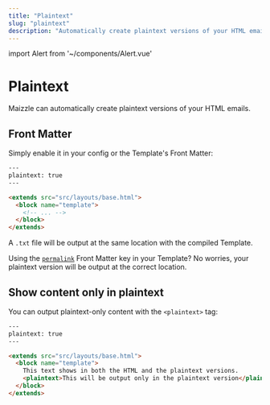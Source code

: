 ```yaml
---
title: "Plaintext"
slug: "plaintext"
description: "Automatically create plaintext versions of your HTML emails in Maizzle"
---
```


import Alert from '~/components/Alert.vue'

# Plaintext

Maizzle can automatically create plaintext versions of your HTML emails.

## Front Matter

Simply enable it in your config or the Template's Front Matter:

```html
---
plaintext: true
---

<extends src="src/layouts/base.html">
  <block name="template">
    <!-- ... -->
  </block>
</extends>
```

A `.txt` file will be output at the same location with the compiled Template.

<alert>Using the <a href="/docs/build-paths/#permalink"><code>permalink</code></a> Front Matter key in your Template? No worries, your plaintext version will be output at the correct location.</alert>

## Show content only in plaintext

You can output plaintext-only content with the `<plaintext>` tag:

```html
---
plaintext: true
---

<extends src="src/layouts/base.html">
  <block name="template">
    This text shows in both the HTML and the plaintext versions.
    <plaintext>This will be output only in the plaintext version</plaintext>
  </block>
</extends>
```
